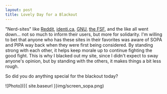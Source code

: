 ```yaml
---
layout: post
title: Lovely Day for a Blackout
---
```




"Nerd-sites" like <a href="http://reddit.com">Reddit</a>, <a href="http://identi.ca">identi.ca</a>, <a href="http://gnu.org">GNU</a>, <a href="http://fsf.org">the FSF</a>, and the like all went down... not so much to inform their users, but more for solidarity. I'm willing to bet that anyone who has these sites in their favorites was aware of SOPA and PIPA way back when they were first being considered. By standing strong with each other, it helps keep morale up to continue fighting the good fight. This is why I blacked out my site, since I didn't expect to sway anyone's opinion, but by standing with the others, it makes things a bit less rough.

So did you do anything special for the blackout today?

![Photo]({{ site.baseurl }}img/screen_sopa.png)

